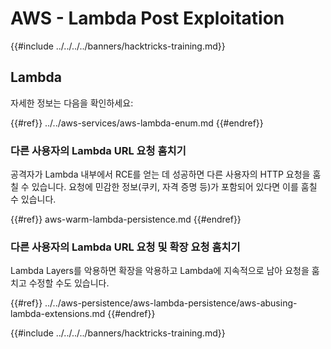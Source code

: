 # AWS - Lambda Post Exploitation

{{#include ../../../../banners/hacktricks-training.md}}

## Lambda

자세한 정보는 다음을 확인하세요:

{{#ref}}
../../aws-services/aws-lambda-enum.md
{{#endref}}

### 다른 사용자의 Lambda URL 요청 훔치기

공격자가 Lambda 내부에서 RCE를 얻는 데 성공하면 다른 사용자의 HTTP 요청을 훔칠 수 있습니다. 요청에 민감한 정보(쿠키, 자격 증명 등)가 포함되어 있다면 이를 훔칠 수 있습니다.

{{#ref}}
aws-warm-lambda-persistence.md
{{#endref}}

### 다른 사용자의 Lambda URL 요청 및 확장 요청 훔치기

Lambda Layers를 악용하면 확장을 악용하고 Lambda에 지속적으로 남아 요청을 훔치고 수정할 수도 있습니다.

{{#ref}}
../../aws-persistence/aws-lambda-persistence/aws-abusing-lambda-extensions.md
{{#endref}}

{{#include ../../../../banners/hacktricks-training.md}}
